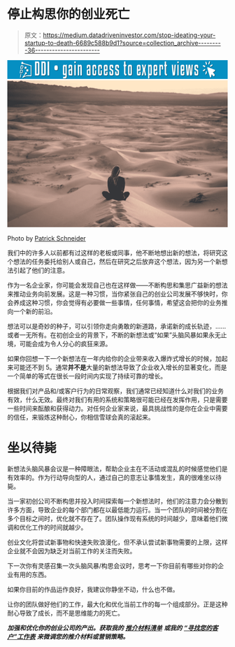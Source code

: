 # 停止构思你的创业死亡

> 原文：<https://medium.datadriveninvestor.com/stop-ideating-your-startup-to-death-6689c588b9d1?source=collection_archive---------36----------------------->

[![](img/837bb6c7a4e2b60c6137d27cb4bff260.png)](http://www.track.datadriveninvestor.com/1B9E)![](img/977bc26d41f7e7efd6d19baa8d5445e2.png)

Photo by [Patrick Schneider](https://unsplash.com/photos/yw1y-alKGrg?utm_source=unsplash&utm_medium=referral&utm_content=creditCopyText)

我们中的许多人以前都有过这样的老板或同事，他不断地想出新的想法，将研究这个想法的任务委托给别人或自己，然后在研究之后放弃这个想法，因为另一个新想法引起了他们的注意。

作为一名企业家，你可能会发现自己也在这样做——不断构思和集思广益新的想法来推动业务向前发展。这是一种习惯，当你紧张自己的创业公司发展不够快时，你会养成这种习惯，你会觉得有必要做一些事情，任何事情，希望这会把你的业务推向一个新的前沿。

想法可以是奇妙的种子，可以引领你走向勇敢的新道路，承诺新的成长轨迹，……或者一无所有。在初创企业的背景下，不断的新想法或“如果”头脑风暴如果永无止境，可能会成为令人分心的疯狂来源。

如果你回想一下一个新想法在一年内给你的企业带来收入爆炸式增长的时候，加起来可能还不到 5。通常**并不是**大量的新想法导致了企业收入增长的显著变化，而是一个简单的等式在很长一段时间内实现了持续可靠的增长。

根据我们对产品和/或客户行为的日常观察，我们通常已经知道什么对我们的业务有效，什么无效。最终对我们有用的系统和策略很可能已经在发挥作用，只是需要一些时间来酝酿和获得动力。对任何企业家来说，最具挑战性的是你在企业中需要的信任，来锻炼这种耐心，你相信雪球会真的滚起来。

# **坐以待毙**

新想法头脑风暴会议是一种障眼法，帮助企业主在不活动或混乱的时候感觉他们是有效率的。作为行动导向型的人，通过自己的意志让事情发生，真的很难坐以待毙。

当一家初创公司不断构思并投入时间探索每一个新想法时，他们的注意力会分散到许多方面，导致企业的每个部门都在以最低能力运行。当一个团队的时间被分割在多个目标之间时，优化就不存在了。团队操作现有系统的时间越少，意味着他们微调和优化工作的时间就越少。

创业文化将尝试新事物和快速失败浪漫化，但不承认尝试新事物需要的上限，这样企业就不会因为缺乏对当前工作的关注而失败。

下一次你有灵感召集一次头脑风暴/构思会议时，思考一下你目前有哪些对你的企业有用的东西。

如果你目前的作品运作良好，我建议你静坐不动，什么也不做。

让你的团队做好他们的工作，最大化和优化当前工作的每一个组成部分。正是这种耐心导致了成长，而不是思维能力的死亡。

***加强和优化你的创业公司的产出。获取我的*** [***推介材料清单***](https://www.ascent-strategy.com/pitchdeckchecklist) ***或我的*** [***“寻找您的客户”工作表***](https://www.ascent-strategy.com/findcustomers) ***来微调您的推介材料或营销策略。***